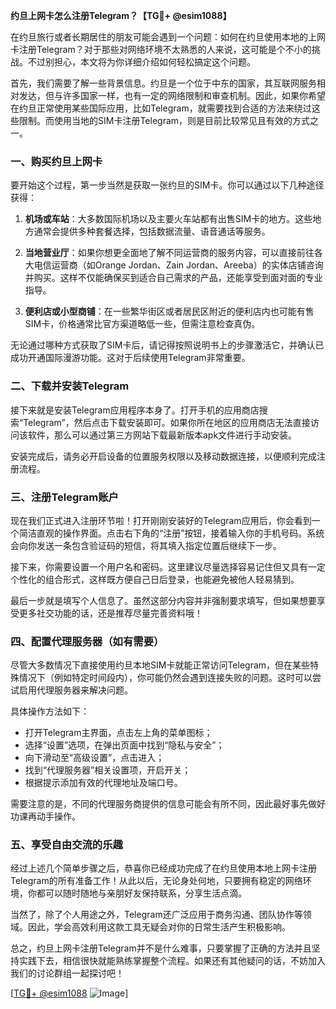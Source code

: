 **约旦上网卡怎么注册Telegram？【TG💪+ @esim1088】**

在约旦旅行或者长期居住的朋友可能会遇到一个问题：如何在约旦使用本地的上网卡注册Telegram？对于那些对网络环境不太熟悉的人来说，这可能是个不小的挑战。不过别担心，本文将为你详细介绍如何轻松搞定这个问题。

首先，我们需要了解一些背景信息。约旦是一个位于中东的国家，其互联网服务相对发达，但与许多国家一样，也有一定的网络限制和审查机制。因此，如果你希望在约旦正常使用某些国际应用，比如Telegram，就需要找到合适的方法来绕过这些限制。而使用当地的SIM卡注册Telegram，则是目前比较常见且有效的方式之一。

### 一、购买约旦上网卡

要开始这个过程，第一步当然是获取一张约旦的SIM卡。你可以通过以下几种途径获得：

1. **机场或车站**：大多数国际机场以及主要火车站都有出售SIM卡的地方。这些地方通常会提供多种套餐选择，包括数据流量、语音通话等服务。
   
2. **当地营业厅**：如果你想更全面地了解不同运营商的服务内容，可以直接前往各大电信运营商（如Orange Jordan、Zain Jordan、Areeba）的实体店铺咨询并购买。这样不仅能确保买到适合自己需求的产品，还能享受到面对面的专业指导。

3. **便利店或小型商铺**：在一些繁华街区或者居民区附近的便利店内也可能有售SIM卡，价格通常比官方渠道略低一些，但需注意检查真伪。

无论通过哪种方式获取了SIM卡后，请记得按照说明书上的步骤激活它，并确认已成功开通国际漫游功能。这对于后续使用Telegram非常重要。

### 二、下载并安装Telegram

接下来就是安装Telegram应用程序本身了。打开手机的应用商店搜索“Telegram”，然后点击下载安装即可。如果你所在地区的应用商店无法直接访问该软件，那么可以通过第三方网站下载最新版本apk文件进行手动安装。

安装完成后，请务必开启设备的位置服务权限以及移动数据连接，以便顺利完成注册流程。

### 三、注册Telegram账户

现在我们正式进入注册环节啦！打开刚刚安装好的Telegram应用后，你会看到一个简洁直观的操作界面。点击右下角的“注册”按钮，接着输入你的手机号码。系统会向你发送一条包含验证码的短信，将其填入指定位置后继续下一步。

接下来，你需要设置一个用户名和密码。这里建议尽量选择容易记住但又具有一定个性化的组合形式，这样既方便自己日后登录，也能避免被他人轻易猜到。

最后一步就是填写个人信息了。虽然这部分内容并非强制要求填写，但如果想要享受更多社交功能的话，还是推荐尽量完善资料哦！

### 四、配置代理服务器（如有需要）

尽管大多数情况下直接使用约旦本地SIM卡就能正常访问Telegram，但在某些特殊情况下（例如特定时间段内），你可能仍然会遇到连接失败的问题。这时可以尝试启用代理服务器来解决问题。

具体操作方法如下：
- 打开Telegram主界面，点击左上角的菜单图标；
- 选择“设置”选项，在弹出页面中找到“隐私与安全”；
- 向下滑动至“高级设置”，点击进入；
- 找到“代理服务器”相关设置项，开启开关；
- 根据提示添加有效的代理地址及端口号。

需要注意的是，不同的代理服务商提供的信息可能会有所不同，因此最好事先做好功课再动手操作。

### 五、享受自由交流的乐趣

经过上述几个简单步骤之后，恭喜你已经成功完成了在约旦使用本地上网卡注册Telegram的所有准备工作！从此以后，无论身处何地，只要拥有稳定的网络环境，你都可以随时随地与亲朋好友保持联系，分享生活点滴。

当然了，除了个人用途之外，Telegram还广泛应用于商务沟通、团队协作等领域。因此，学会高效利用这款工具无疑会对你的日常生活产生积极影响。

总之，约旦上网卡注册Telegram并不是什么难事，只要掌握了正确的方法并且坚持实践下去，相信很快就能熟练掌握整个流程。如果还有其他疑问的话，不妨加入我们的讨论群组一起探讨吧！

[[TG💪+ @esim1088](https://t.me/s/esim1088) ![Image](https://i.postimg.cc/4NQfJmqS/Snipaste-2025-05-13-00-14-12.png)]